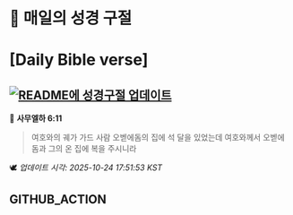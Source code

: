 # 🙏 매일의 성경 구절
# [Daily Bible verse]
## [![README에 성경구절 업데이트](https://github.com/DONGSUKA/first_test/actions/workflows/update-readme-bible.yml/badge.svg)](https://github.com/DONGSUKA/first_test/actions/workflows/update-readme-bible.yml)
<!-- START_BIBLE_VERSE -->
📖 **사무엘하 6:11**
> 여호와의 궤가 가드 사람 오벧에돔의 집에 석 달을 있었는데 여호와께서 오벧에돔과 그의 온 집에 복을 주시니라

🕊️ _업데이트 시각: 2025-10-24 17:51:53 KST_
  <!-- END_BIBLE_VERSE -->
## GITHUB_ACTION

